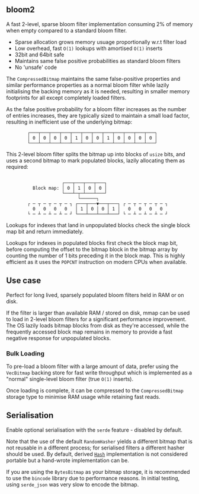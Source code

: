## bloom2

A fast 2-level, sparse bloom filter implementation consuming 2% of memory when
empty compared to a standard bloom filter.

* Sparse allocation grows memory usuage proportionally w.r.t filter load
* Low overhead, fast `O(1)` lookups with amortised `O(1)` inserts
* 32bit and 64bit safe
* Maintains same false positive probabilities as standard bloom filters
* No 'unsafe' code

The `CompressedBitmap` maintains the same false-positive properties and similar
performance properties as a normal bloom filter while lazily initialising the
backing memory as it is needed, resulting in smaller memory footprints for all
except completely loaded filters.

As the false positive probability for a bloom filter increases as the number of
entries increases, they are typically sized to maintain a small load factor,
resulting in inefficient use of the underlying bitmap:

```text
        ┌───┬───┬───┬───┬───┬───┬───┬───┬───┬───┬───┬───┐
        │ 0 │ 0 │ 0 │ 0 │ 1 │ 0 │ 0 │ 1 │ 0 │ 0 │ 0 │ 0 │
        └───┴───┴───┴───┴───┴───┴───┴───┴───┴───┴───┴───┘
```

This 2-level bloom filter splits the bitmap up into blocks of `usize` bits, and
uses a second bitmap to mark populated blocks, lazily allocating them as
required:

```text

	                 ┌───┬───┬───┬───┐
	      Block map: │ 0 │ 1 │ 0 │ 0 │
	                 └───┴─┬─┴───┴───┘
	                       └──────┐
	    ┌ ─ ┬ ─ ┬ ─ ┬ ─ ┐ ┌───┬───▼───┬───┐ ┌ ─ ┬ ─ ┬ ─ ┬ ─ ┐
	      0   0   0   0   │ 1 │ 0 │ 0 │ 1 │   0   0   0   0
	    └ ─ ┴ ─ ┴ ─ ┴ ─ ┘ └───┴───┴───┴───┘ └ ─ ┴ ─ ┴ ─ ┴ ─ ┘
```

Lookups for indexes that land in unpopulated blocks check the single block map
bit and return immediately.

Lookups for indexes in populated blocks first check the block map bit, before
computing the offset to the bitmap block in the bitmap array by counting the
number of 1 bits preceding it in the block map. This is highly efficient as it
uses the `POPCNT` instruction on modern CPUs when available.

## Use case

Perfect for long lived, sparsely populated bloom filters held in RAM or on disk.

If the filter is larger than available RAM / stored on disk, mmap can be used to
load in 2-level bloom filters for a significant performance improvement. The OS
lazily loads bitmap blocks from disk as they're accessed, while the frequently
accessed block map remains in memory to provide a fast negative response for
unpopulated blocks.

### Bulk Loading

To pre-load a bloom filter with a large amount of data, prefer using the
`VecBitmap` backing store for fast write throughput which is implemented as a
"normal" single-level bloom filter (true `O(1)` inserts).

Once loading is complete, it can be compressed to the `CompressedBitmap` storage
type to minimise RAM usage while retaining fast reads.

## Serialisation

Enable optional serialisation with the `serde` feature - disabled by default.

Note that the use of the default `RandomHasher` yields a different bitmap that
is not reusable in a different process; for serialised filters a different
hasher should be used. By default, derived [`Hash`] implementation is not
considered portable but a hand-wrote implementation can be.

If you are using the `BytesBitmap` as your bitmap storage, it is recommended to use
the `bincode` library due to performance reasons. In initial testing, using 
`serde_json` was very slow to encode the bitmap.

[`Hash`]: https://doc.rust-lang.org/stable/std/hash/trait.Hash.html#portability
